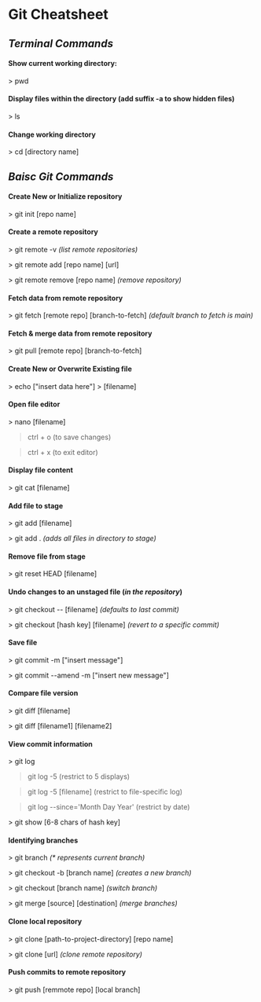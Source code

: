 # Git Cheatsheet

## _Terminal Commands_

#### Show current working directory:
\> pwd

#### Display files within the directory (add suffix -a to show hidden files)
\> ls

#### Change working directory
\> cd [directory name]

## _Baisc Git Commands_

#### Create New or Initialize repository
\> git init [repo name]

#### Create a remote repository
\> git remote -v _(list remote repositories)_

\> git remote add [repo name] [url]

\> git remote remove [repo name] _(remove repository)_

#### Fetch data from remote repository
\> git fetch [remote repo] [branch-to-fetch] _(default branch to fetch is main)_

#### Fetch & merge data from remote repository
\> git pull [remote repo] [branch-to-fetch]

#### Create New or Overwrite Existing file
\> echo ["insert data here"] > [filename]

#### Open file editor
\> nano [filename]
> ctrl + o (to save changes) 

> ctrl + x (to exit editor)

#### Display file content
\> git cat [filename]

#### Add file to stage
\> git add [filename]

\> git add . _(adds all files in directory to stage)_

#### Remove file from stage
\> git reset HEAD [filename]

#### Undo changes to an unstaged file (_in the repository_)
\> git checkout -- [filename] _(defaults to last commit)_

\> git checkout [hash key] [filename] _(revert to a specific commit)_

#### Save file
\> git commit -m ["insert message"]

\> git commit --amend -m ["insert new message"]

#### Compare file version
\> git diff [filename]

\> git diff [filename1] [filename2]

#### View commit information
\> git log
> git log -5 (restrict to 5 displays)

> git log -5 [filename] (restrict to file-specific log)

> git log --since='Month Day Year' (restrict by date)

\> git show [6-8 chars of hash key]

#### Identifying branches
\> git branch _(* represents current branch)_

\> git checkout -b [branch name] _(creates a new branch)_

\> git checkout [branch name] _(switch branch)_

\> git merge [source] [destination] _(merge branches)_

#### Clone local repository
\> git clone [path-to-project-directory] [repo name]

\> git clone [url] _(clone remote repository)_

#### Push commits to remote repository
\> git push [remmote repo] [local branch]




